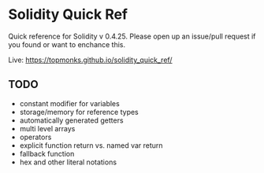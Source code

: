 # Solidity Quick Ref

Quick reference for Solidity v 0.4.25. Please open up an issue/pull request if you found or want to enchance this.

Live: https://topmonks.github.io/solidity_quick_ref/

## TODO

* constant modifier for variables
* storage/memory for reference types
* automatically generated getters
* multi level arrays
* operators
* explicit function return vs. named var return
* fallback function
* hex and other literal notations
